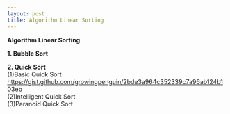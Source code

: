 ```yaml
---
layout: post
title: Algorithm Linear Sorting
---
```


**Algorithm Linear Sorting** <br/>

**1. Bubble Sort** <br/>

**2. Quick Sort** <br/>
(1)Basic Quick Sort <br/>
https://gist.github.com/growingpenguin/2bde3a964c352339c7a96ab124b103eb <br/>
(2)Intelligent Quick Sort <br/>
(3)Paranoid Quick Sort <br/>


